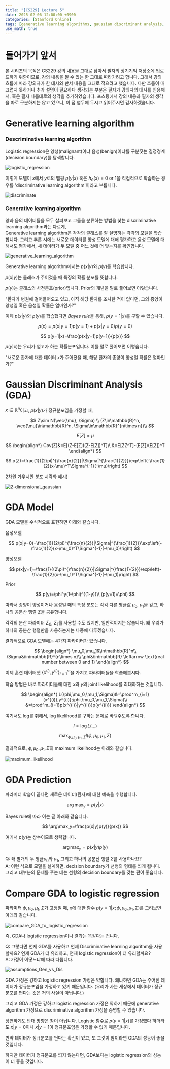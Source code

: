 ```yaml
---
title: "[CS229] Lecture 5"
date: 2025-02-06 12:00:00 +0900
categories: [Stanford Online]
tags: [generative learning algorithms, gaussian discriminant analysis, naive bayes]     # TAG names should always be lowercase
use_math: true
---
```


# 들어가기 앞서

본 시리즈의 목적은 CS229 강의 내용을 그대로 담아서 필자의 장기기억 저장소에 업로드하기 위함이므로,
강의 내용을 될 수 있는 한 그대로 따라가려고 합니다.
그래서 강의 흐름에 따라 강의자가 한 대사와 판서 내용을 그대로 적으려고 했습니다.
다만 흐름이 매끄럽지 못하거나 추가 설명이 필요하다 생각되는 부분은 필자가 강의자의 대사를 인용해서,
혹은 필자 나름대로의 생각을 추가하였습니다.
포스팅에서 강의 내용과 필자의 생각을 따로 구분하지는 않고 있으니, 이 점 염두에 두시고 읽어주시면 감사하겠습니다.



# Generative learning algorithm

### Descriminative learning algorithm

Logistic regression은 양성(malignant)이냐 음성(benign)이냐를 구분짓는 결정경계(decision boundary)를 탐색합니다.

![logistic_regression](../img/2025-02-06-CS229_Lecture_5_logistic_regression.png)

이렇게 모델이 $x$에서 $y$로의 맵핑 $p(y\vert x)$ 
혹은 $h_\theta(x)=0\text{ or }1$을 직접적으로 학습하는 경우를 'discriminative learning algorithm'이라고 부릅니다.

![discriminate](../img/2025-02-06-CS229_Lecture_5_discriminate.png)

### Generative learning algorithm

양과 음의 데이터들을 모두 살펴보고 그들을 분류하는 방법을 찾는 discriminative learning algorithm과는 다르게,  
Generative learning algorithm은 각각의 클래스를 잘 설명하는 각각의 모델을 학습합니다.
그리고 추론 시에는 새로운 데이터를 양성 모델에 대해 평가하고 음성 모델에 대해서도 평가해서, 새 데이터가 두 모델 중 어느 것에 더 맞는지를 확인합니다.

![generative_learning_algorithm](../img/2025-02-06-CS229_Lecture_5_generative_learning_algorithm.png)

Generative learning algorithm에서는 $p(x\vert y)$와 $p(y)$를 학습합니다.

$p(x\vert y)$는 클래스가 주어졌을 때 특징의 확률 분포를 뜻합니다.

$p(y)$는 클래스의 사전분포(prior)입니다.
Prior의 개념을 말로 풀어보면 이렇습니다.

 "환자가 병원에 걸어들어오고 있고, 아직 해당 환자를 조사한 적이 없다면, 그의 종양이 양성일 혹은 음성일 확률은 얼마인가?"

이제 $p(x\vert y)$와 $p(y)$를 학습했다면 *Bayes rule*을 통해,
$p(y=1\vert x)$를 구할 수 있습니다.

$$
p(x)=p(x|y=1)p(y=1)+p(x|y=0)p(y=0)
$$

$$
p(y=1|x)=\frac{p(x|y=1)p(y=1)}{p(x)}
$$

$p(y\vert x)$는 우리가 얻고자 하는 확률분포입니다.
이를 말로 풀어보면 이렇습니다.

"새로운 환자에 대한 데이터 $x$가 주어졌을 때, 해당 환자의 종양이 양성일 확률은 얼마인가?"


# Gaussian Discriminant Analysis (GDA)

$x\in\mathbb{R}^n$이고, 
$p(x|y)$가 정규분포임을 가정할 때,

$$
Z\sim N(\vec{\mu}, \Sigma) \\
(Z\in\mathbb{R}^n, \vec{\mu}\in\mathbb{R}^n, \Sigma\in\mathbb{R}^{n\times n})\\
$$

$$
E[Z]=\mu
$$

$$
\begin{align*}
Cov(Z)&=E[(Z-E[Z])(Z-E[Z])^T]\\
&=E[ZZ^T]-(E[Z])(E[Z])^T
\end{align*}
$$

$$
p(Z)=\frac{1}{(2\pi)^{\frac{n}{2}}|\Sigma|^{\frac{1}{2}}}\exp\left(-\frac{1}{2}(x-\mu)^T\Sigma^{-1}(-\mu)\right)
$$

2차원 가우시안 분포 시각화 예시)

![2-dimensional_gaussian](../img/2025-02-06-CS229_Lecture_5_2-dimensional_Gaussian.png)

# GDA Model

GDA 모델을 수식적으로 표현하면 아래와 같습니다.

음성모델

$$
p(x|y=0)=\frac{1}{(2\pi)^{\frac{n}{2}}|\Sigma|^{\frac{1}{2}}}\exp\left(-\frac{1}{2}(x-\mu_0)^T\Sigma^{-1}(-\mu_0)\right)
$$

양성모델

$$
p(x|y=1)=\frac{1}{(2\pi)^{\frac{n}{2}}|\Sigma|^{\frac{1}{2}}}\exp\left(-\frac{1}{2}(x-\mu_1)^T\Sigma^{-1}(-\mu_1)\right)
$$

Prior

$$
p(y)=\phi^y(1-\phi)^{(1-y)}\\
(p(y=1)=\phi)
$$

따라서 종양이 양성이거나 음성일 때의 특징 분포는 각각 다른 평균값 $\mu_0$, $\mu_1$을 갖고, 하나의 공분산 행렬 $\Sigma$을 공유합니다.

각각의 분산 파라미터 $\Sigma_0$, $\Sigma_1$를 사용할 수도 있지만, 일반적이지는 않습니다.
왜 우리가 하나의 공분산 행렬만을 사용하는지는 나중에 다루겠습니다.

결과적으로 GDA 모델에는 4가지 파라미터가 있습니다.

$$
\begin{align*}
\mu_0,\mu_1&\in\mathbb{R}^n\\
\Sigma&\in\mathbb{R}^{n\times n}\\
\phi&\in\mathbb{R} \leftarrow \text{real number between 0 and 1}
\end{align*}
$$

이제 훈련 데이터셋 $\{x^{(i)}, y^{(i)}\}^m_{i=1}$을 가지고 파라미터들을 학습해봅시다.

학습 방법은 바로 파라미터들에 대한 $x$와 $y$의 joint likelihood를 최대화하는 것입니다.

$$
\begin{align*}
L(\phi,\mu_0,\mu_1,\Sigma)&=\prod^m_{i=1}(x^{(i)},y^{(i)};\phi,\mu_0,\mu_1,\Sigma)\\
&=\prod^m_{i=1}p(x^{(i)}|y^{(i)})p(y^{(i)})
\end{align*}
$$

여기서도 log를 취해서, log likelihood를 구하는 문제로 바꿔주도록 합니다.

$$
l=\log L(...)
$$

$$
\max_{\phi,\mu_0,\mu_1,\Sigma}l(\phi,\mu_0,\mu_1,\Sigma)
$$

결과적으로, $\phi,\mu_0,\mu_1,\Sigma$의 maximum likelihood는 아래와 같습니다.

![maximum_likelihood](../img/2025-02-06-CS229_Lecture_5_maximum_likelihood.png)

# GDA Prediction

파라미터 학습이 끝나면 새로운 데이터(환자)에 대한 예측을 수행합니다.

$$
\arg\max_y=p(y|x)
$$

Bayes rule에 따라 이는 곧 아래와 같습니다.

$$
\arg\max_y=\frac{p(x|y)p(y)}{p(x)}
$$

여기서 $p(y)$는 상수이므로 생략합니다.

$$
\arg\max_y=p(x|y)p(y)
$$

Q: 왜 별개의 두 평균$\mu_0$와 $\mu_1$, 그리고 하나의 공분산 행렬 $\Sigma$를 사용하나요?  
A: 이런 식으로 모델을 설계하면, decision boundary가 선형의 형태를 띄게 됩니다. 그리고 대부분의 문제를 푸는 데는 선형의 decision boundary를 갖는 편이 좋습니다.

# Compare GDA to logistic regression

파라미터 $\phi,\mu_0,\mu_1,\Sigma$가 고정일 때,
$x$에 대한 함수 $p(y=1|x;\phi,\mu_0,\mu_1,\Sigma)$를 그려보면 아래와 같습니다.

![compare_GDA_to_logistic_regression](../img/2025-02-06-CS229_Lecture_5_compare_GDA_to_logistic_regression.png)

즉, GDA나 logistic regression이나 결과는 똑같다는 겁니다.

Q: 그렇다면 언제 GDA를 사용하고 언제 Discriminative learning algorithm을 사용할까요? 언제 GDA가 더 유리하고, 언제 logistic regression이 더 유리할까요?  
A: 가정이 어떻느냐에 따라 다릅니다.

![assumptions_Gen_vs_Dis](../img/2025-02-06-CS229_Lecture_5_assumptions_Gen_vs_Dis.png)

GDA 가정은 강하고 logistic regression 가정은 약합니다.
왜냐하면 GDA는 주어진 데이터가 정규분포임을 가정하고 있기 때문입니다.
(우리가 사는 세상에서 데이터가 정규분포를 띈다는 것은 거의 사실이 아닙니다.)

그리고 GDA 가정은 강하고 logistic regression 가정은 약하기 때문에 generative algorithm 가정으로 discriminative algorithm 가정을 증명할 수 있습니다.

당연하게도 반대 방향은 참이 아닙니다.
Logistic 함수로 $p(y=1\vert x)$를 가정했다 하더라도
$x\vert y=0$이나 $x\vert y=1$이 정규분포임은 가정할 수 없기 때문입니다.

만약 데이터가 정규분포를 띈다는 확신이 있고, 또 그것이 참이라면 GDA의 성능이 좋을 것입니다.

하지만 데이터가 정규분포를 띄지 않는다면, GDA보다는 logistic regression의 성능이 더 좋을 것입니다.